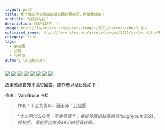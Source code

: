 ```yaml
---
layout: post
title: 那个每天半夜发加班朋友圈的程序员，你给我站住！
subtitle: 你给我站住！！
description: 你给我站住！！
image: http://favorites.ren/assets/images/2021/cartoon/zhu/0.jpg
optimized_image: http://favorites.ren/assets/images/2021/cartoon/zhu/0.jpg
category: life
tags:
  - 朋友圈
  - 加班
  - 程序员
author: laughyouth
---
```


![](http://favorites.ren/assets/images/2021/cartoon/zhu/640.jpg)
![](http://favorites.ren/assets/images/2021/cartoon/zhu/640-1.jpg)
![](http://favorites.ren/assets/images/2021/cartoon/zhu/640-2.jpg)
![](http://favorites.ren/assets/images/2021/cartoon/zhu/640-3.jpg)
![](http://favorites.ren/assets/images/2021/cartoon/zhu/640-4.jpg)
![](http://favorites.ren/assets/images/2021/cartoon/zhu/640-5.jpg)
![](http://favorites.ren/assets/images/2021/cartoon/zhu/640-6.jpg)
![](http://favorites.ren/assets/images/2021/cartoon/zhu/640-7.jpg)


故事改编自知乎高赞回答，原作者以及出处如下：

作者：Van Bruce  [链接](https://www.zhihu.com/question/63152623/answer/206189038)

>作者：不会笑青年 | 漫画师：屁屁蟹

>**本文原创公众号：不会笑青年，授权转载请联系微信(laughyouth369)，授权后，请在原创发表48小时后再转载。*